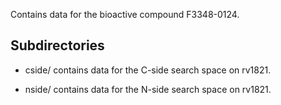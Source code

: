 Contains data for the bioactive compound F3348-0124.

## Subdirectories

- cside/ contains data for the C-side search space on rv1821.

- nside/ contains data for the N-side search space on rv1821.

